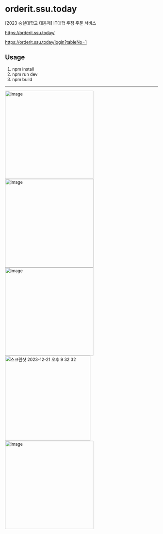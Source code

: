 # orderit.ssu.today
[2023 숭실대학교 대동제] IT대학 주점 주문 서비스

<https://orderit.ssu.today/>

<https://orderit.ssu.today/login?tableNo=1>

## Usage
1. npm install
2. npm run dev
3. npm build

----
<img width="291" alt="image" src="https://github.com/wj-cosmos57/orderit-frontend-react/assets/110080007/bc5ad086-b1b6-4038-956c-aa12a7b1d54d">
<img width="292" alt="image" src="https://github.com/wj-cosmos57/orderit-frontend-react/assets/110080007/eb56f155-7234-405f-9a50-31ed6f453065">
<br>
<img width="291" alt="image" src="https://github.com/wj-cosmos57/orderit-frontend-react/assets/110080007/7da3ae64-e73c-40ee-b7ee-f131cf2d7e55">
<img width="281" alt="스크린샷 2023-12-21 오후 9 32 32" src="https://github.com/wj-cosmos57/orderit-frontend-react/assets/110080007/32744420-a6d8-4b03-8c70-a59195141b68">
<img width="291" alt="image" src="https://github.com/wj-cosmos57/orderit-frontend-react/assets/110080007/550df091-1959-4517-9a22-22dc8e33d56c">

